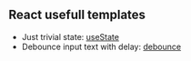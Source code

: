 ## React usefull templates

- Just trivial state: [useState](https://star-over.github.io/react-usefull/src/useState/)
- Debounce input text with delay: [debounce](https://star-over.github.io/react-usefull/src/debounce/)
